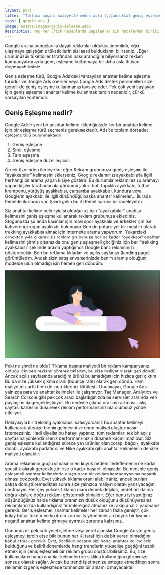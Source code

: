 ```yaml
---
layout: post
title:  "Tıklama başına maliyette neden asla (çoğunlukla) geniş eşleşmeli anahtar kelimeler kullanmamalısınız?"
tags: [ google ads ]
image: assets/images/genis-eslesme.webp
description: Pay Per Click hesaplarda yapılan en sık hatalardan birisi tüm anahtar kelimeleri geniş eşleşme kullanmaktır. Peki neden reklamlarınızda çoğunlukla geniş eşleşmeli anahtar kelimeler kullanmamalısınız?
---
```

Google arama sonuçlarına dayalı reklamlar oldukça önemlidir, eğer ulaşmaya çalıştığınız tüketicilerin sizi nasıl bulduklarını bilirseniz… Eğer ürününüzün tüketiciler tarafından nasıl arandığını biliyorsanız reklam kampanyalarınızda geniş eşleşme kullanmaya bir daha asla ihtiyaç duymayabilirsiniz.

Geniş eşleşme türü, Google Ads’deki varsayılan anahtar kelime eşleşme türüdür ve Google Ads öneriler veya Google Ads destek personelleri size genellikle geniş eşleşme kullanmanızı tavsiye eder. Pek çok yeni başlayan için geniş eşleşmeli anahtar kelime kullanmak tercih nedenidir, çünkü varsayılan yöntemdir.

## Geniş Eşleşme nedir?
Google Ads’e yeni bir anahtar kelime eklediğinizde her bir anahtar kelime için bir eşleşme türü seçmeniz gerekmektedir. Ads’de toplam dört adet eşleşme türü bulunmaktadır:
1. Geniş eşleşme
2. Sıralı eşleşme
3. Tam eşleşme
4. Geniş eşleşme düzenleyicisi

Örnek üzerinden ilerleyelim; eğer Reklam grubunuza geniş eşleşme ile “ayakkabılar” kelimesini eklerseniz, Google reklamınızı ayakkabılarla ilgili herhangi bir arama yapan kişiye gösterir. Bu durumda reklamınız şu aramayı yapan kişiler tarafından da görünmüş olur: bot, topuklu ayakkabı, futbol kramponu, yürüyüş ayakkabısı, çarşamba ayakkabısı, kundura veya Google’ın ayakkabı ile ilgili düşündüğü başka anahtar kelimeler… Burada temelde iki sorun var. Şimdi gelin bu iki temel sorunu bir inceleyelim.

Siz anahtar kelime belirleyicisi olduğunuz için “ayakkabılar” anahtar kelimesini geniş eşleşme kullanarak reklam grubunuza eklediniz. Stoğunuzda şu anda kadınlar için mavi spor ayakkabı ve erkekler için ise kahverengi rugan ayakkabı bulunuyor. Ben de potansiyel bir müşteri olarak trekking ayakkabısı almak için internette arama yapıyorum. Yukarıdaki örnekten yola çıkarak siz reklam grubunuza her ne kadar “ayakkabı” anahtar kelimesini girmiş olsanız da onu geniş eşleşmeli girdiğiniz için ben “trekking ayakkabısı” şeklinde arama yaptığımda Google bana reklamınızı gösterecektir. Ben bu reklama tıkladım ve açılış sayfanızı (Ianding page) görüntüledim. Ancak sizin satış envanterinizde benim aramış olduğum modelde ürün olmadığı için hemen geri döndüm.

![Google Ads'de geniş eşleşmeli anahtar kelimeler kullanmayın](/assets/images/google-ads-broad-match.webp)

Peki ne şimdi ne oldu? Tıklama başına maliyetli bir reklam kampanyanız olduğu için ben reklamı görerek tıkladım, bu size maliyet olarak geri döndü. Ancak açılış sayfasında aradığım ürünü bulamadığım için hızlıca geri çıktım. Bu da size yüksek çıkma oranı (bounce rate) olarak geri döndü. Hem maliyetiniz arttı hem de metrikleriniz kötüleşti. Unutmayın, Google Ads yalnızca para ve anahtar kelimeler ile çalışmıyor. Tag Manager, Analytics ve Search Console gibi pek çok aracı bağladığınızda bu servisler arasında veri paylaşımı da gerçekleştiriyor. Bu nedenle çıkma oranının artması açılış sayfası kalitesini düşürerek reklam performansınızı da olumsuz yönde etkiliyor.

Dolayısıyla bir trekking ayakkabısı satmıyorsanız bu anahtar kelimeyi kullanarak sitenize birinin gelmesini ve onun maliyet oluşturmasını istemezsiniz. Hadi diyelim bu hatayı yaptınız, tüm reklamları tek bir açılış sayfasına yönlendirirseniz performansınızın düşmesi kaçınılmaz olur. Siz geniş eşleşme kullandığınız sürece yan ürünler olan çorap, bağcık, ayakkabı dolabı, ayakkabı parlatıcısı ve Nike ayakkabı gibi anahtar kelimelerin de size maliyeti olacaktır.

Arama reklamının güçlü olmasının en büyük nedeni hedeflemenin ne kadar spesifik olarak gerçekleştirilirse o kadar başarılı olmasıdır. Bu nedenle geniş eşleşmeli anahtar kelimelerle oluşturulan bir reklam kampanyasının başarılı olması çok zordu. Evet yüksek tıklama oranı alabilirsiniz, ancak bunları satışa dönüştüremedikten sonra size yalnızca maliyet olarak yansıyacağını unutmayın. Her şey yüksek tıklama oranı demek değildir, hedefiniz daima doğru kişilere doğru reklamı göstermek olmalıdır. Eğer bunu iyi yaptığınızı düşündüğünüz halde tıklama oranınızın düşük olduğunu düşünüyorsanız reklamlarınızda kullandığınız terimlere göz atmanız ve rakip analizi yapmanız gerekir. Geniş eşleşmeli anahtar kelimeler her zaman fazla geniştir, çok kolay bütçe tüketir ve kontrolü zordur. İş yönetiminizin büyük bir kısmını negatif anahtar kelime girmeye ayırmak zorunda kalırsınız.

Günümüzde pek çok yerel işletme veya yerel ajanslar Google Ads’te geniş eşleşmeyi tercih etse bile bunun her iki taraf için de bir yararı olmadığını kabul etmek gerekir. Evet, özellikle pazarın sizi hangi anahtar kelimelerle bulduğunu ve belirli dönemlerde hangi trendlerin yükselişe geçtiğini tespit etmek için geniş eşleşmeli bir reklam grubu oluşturabilirsiniz. Bu, size kullanıcıların hangi anahtar kelimeleri ne sıklıkla kullandığını görmenize sonsuz olanak sağlar. Ancak bu trendi işletmenize entegre etmedikten sonra reklamınızı geniş eşleşmede tutmanızın bir anlamı olmayacaktır. 